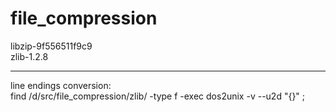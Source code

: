 file_compression
================
libzip-9f556511f9c9
<br />
zlib-1.2.8

----------------
line endings conversion:
<br />
find /d/src/file_compression/zlib/ -type f -exec dos2unix -v --u2d "{}" \;
